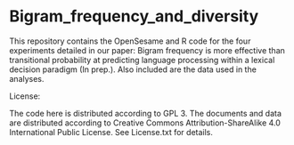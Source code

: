 # Bigram_frequency_and_diversity

This repository contains the OpenSesame and R code for the four experiments detailed in our paper: Bigram frequency is more effective than transitional probability at predicting language processing within a lexical decision paradigm (In prep.). Also included are the data used in the analyses.

License:

The code here is distributed according to GPL 3. The documents and data are distributed according to Creative Commons Attribution-ShareAlike 4.0 International Public License. See License.txt for details.
